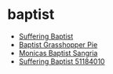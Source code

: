 # baptist

 * [Suffering Baptist](../../index/s/suffering-baptist-51184010.json)
 * [Baptist Grasshopper Pie](../../index/b/baptist-grasshopper-pie.json)
 * [Monicas Baptist Sangria](../../index/m/monicas-baptist-sangria.json)
 * [Suffering Baptist 51184010](../../index/s/suffering-baptist-51184010.json)
